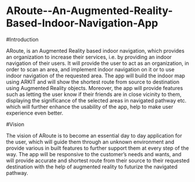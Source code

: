 # ARoute--An-Augmented-Reality-Based-Indoor-Navigation-App

#Introduction

ARoute, is an Augmented Reality based indoor navigation, which provides an organization to increase their services, i.e. by providing an indoor navigation of their users. It will provide the user to act as an organization, in order to scan an area, and implement indoor navigation on it or to use indoor navigation of the requested area. The app will build the indoor map using ARKIT and will show the shortest route from source to destination using Augmented Reality objects.
Moreover, the app will provide features such as letting the user know if their friends are in close vicinity to them, displaying the significance of the selected areas in navigated pathway etc. which will further enhance the usability of the app, help to make user experience even better. 

#Vision

The vision of ARoute is to become an essential day to day application for the user, which will guide them through an unknown environment and provide various in built features to further support them at every step of the way. The app will be responsive to the customer’s needs and wants, and will provide accurate and shortest route from their source to their requested destination with the help of augmented reality to futurize the navigated pathway.
